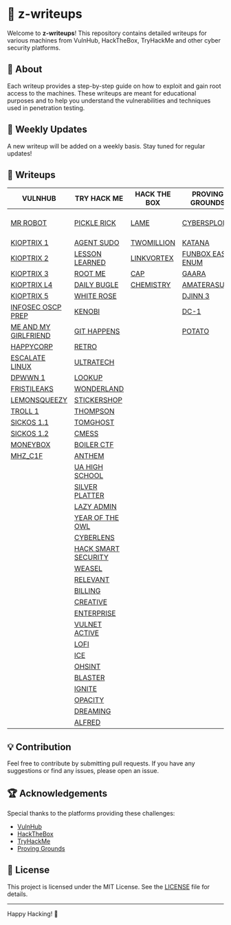 # 📜 z-writeups

Welcome to **z-writeups**! This repository contains detailed writeups for various machines from VulnHub, HackTheBox, TryHackMe and other cyber security platforms.

## 🚀 About

Each writeup provides a step-by-step guide on how to exploit and gain root access to the machines. These writeups are meant for educational purposes and to help you understand the vulnerabilities and techniques used in penetration testing.

## 📅 Weekly Updates

A new writeup will be added on a weekly basis. Stay tuned for regular updates!

## 📂 Writeups

| **VULNHUB**                                                                                            | **TRY HACK ME**                                                                                | **HACK THE BOX**                                                  | **PROVING GROUNDS**                                                           | **MISC**                                                                   |
| ------------------------------------------------------------------------------------------------------ | ---------------------------------------------------------------------------------------------- | ----------------------------------------------------------------- | ----------------------------------------------------------------------------- | -------------------------------------------------------------------------- |
| [MR ROBOT](VULNHUB%20MACHINES/MR%20ROBOT/MR%20ROBOT.md)                                                | [PICKLE RICK](TRYHACKME%20MACHINES/PICKLE%20RICK/PICKLE%20RICK.md)                             | [LAME](HACKTHEBOX%20MACHINES/EASY/LAME/LAME.md)                   | [CYBERSPLOIT1](PROVING%20GROUNDS/CYBERSPLOIT1/CYBERSPLOIT1.md)                | [PENTEST PURSUE CTF](CTF/PENTEST%20PURSUE%20CTF/PENTEST%20PURSUE%20CTF.md) |
| [KIOPTRIX 1](VULNHUB%20MACHINES/KIOPTRIX%20SERIES/KIOPTRIX%201/KIOPTRIX%201.md)                        | [AGENT SUDO](TRYHACKME%20MACHINES/AGENT%20SUDO/AGENT%20SUDO.md)                                | [TWOMILLION](HACKTHEBOX%20MACHINES/EASY/TWOMILLION/TWOMILLION.md) | [KATANA](PROVING%20GROUNDS/KATANA/KATANA.md)                                  |                                                                            |
| [KIOPTRIX 2](VULNHUB%20MACHINES/KIOPTRIX%20SERIES/KIOPTRIX%202/KIOPTRIX%202.md)                        | [LESSON LEARNED](TRYHACKME%20MACHINES/LESSON%20LEARNED/LESSON%20LEARNED.md)                    | [LINKVORTEX](HACKTHEBOX%20MACHINES/EASY/LINKVORTEX/LINKVORTEX.md) | [FUNBOX EASY ENUM](PROVING%20GROUNDS/FUNBOX-EASYENUM/FUNBOX%20EASY%20ENUM.md) |                                                                            |
| [KIOPTRIX 3](VULNHUB%20MACHINES/KIOPTRIX%20SERIES/KIOPTRIX%203/KIOPTRIX%203.md)                        | [ROOT ME](TRYHACKME%20MACHINES/ROOTME/ROOT%20ME.md)                                            | [CAP](HACKTHEBOX%20MACHINES/EASY/CAP/CAP.md)                      | [GAARA](PROVING%20GROUNDS/GAARA/GAARA.md)                                     |                                                                            |
| [KIOPTRIX L4](VULNHUB%20MACHINES/KIOPTRIX%20SERIES/KIOPTRIX%204/KIOPTRIX%20L4.md)                      | [DAILY BUGLE](TRYHACKME%20MACHINES/DAILY%20BUGLE/DAILY%20BUGLE.md)                             | [CHEMISTRY](HACKTHEBOX%20MACHINES/EASY/CHEMISTRY/CHEMISTRY.md)    | [AMATERASU](PROVING%20GROUNDS/AMATERASU/AMATERASU.md)                         |                                                                            |
| [KIOPTRIX 5](VULNHUB%20MACHINES/KIOPTRIX%20SERIES/KIOPTRIX%205/KIOPTRIX%205.md)                        | [WHITE ROSE](TRYHACKME%20MACHINES/WHITEROSE/WHITE%20ROSE.md)                                   |                                                                   | [DJINN 3](PROVING%20GROUNDS/DJINN%203/DJINN%203.md)                           |                                                                            |
| [INFOSEC OSCP PREP](VULNHUB%20MACHINES/INFOSEC%20BOXES/INFOSEC%20OSCP%20PREP/INFOSEC%20OSCP%20PREP.md) | [KENOBI](TRYHACKME%20MACHINES/KENOBI/KENOBI.md)                                                |                                                                   | [DC-1](PROVING%20GROUNDS/DC-1/DC-1.md)                                        |                                                                            |
| [ME AND MY GIRLFRIEND](VULNHUB%20MACHINES/ME%20AND%20MY%20GIRLFRIEND/ME%20AND%20MY%20GIRLFRIEND.md)    | [GIT HAPPENS](TRYHACKME%20MACHINES/GIT%20HAPPENS/GIT%20HAPPENS.md)                             |                                                                   | [POTATO](PROVING%20GROUNDS/POTATO/POTATO.md)                                  |                                                                            |
| [HAPPYCORP](VULNHUB%20MACHINES/HAPPYCORP/HAPPYCORP.md)                                                 | [RETRO](TRYHACKME%20MACHINES/RETRO/RETRO.md)                                                   |                                                                   |                                                                               |                                                                            |
| [ESCALATE LINUX](VULNHUB%20MACHINES/ESCALATE%20LINUX/ESCALATE%20LINUX.md)                              | [ULTRATECH](TRYHACKME%20MACHINES/ULTRATECH/ULTRATECH.md)                                       |                                                                   |                                                                               |                                                                            |
| [DPWWN 1](VULNHUB%20MACHINES/DPWWN/DPWWN%201/DPWWN%201.md)                                             | [LOOKUP](TRYHACKME%20MACHINES/LOOKUP/LOOKUP.md)                                                |                                                                   |                                                                               |                                                                            |
| [FRISTILEAKS](VULNHUB%20MACHINES/FRISTILEAKS/FRISTILEAKS.md)                                           | [WONDERLAND](TRYHACKME%20MACHINES/WONDERLAND/WONDERLAND.md)                                    |                                                                   |                                                                               |                                                                            |
| [LEMONSQUEEZY](VULNHUB%20MACHINES/LEMONSQUEEZY/LEMONSQUEEZY.md)                                        | [STICKERSHOP](TRYHACKME%20MACHINES/STICKERSHOP/STICKERSHOP.md)                                 |                                                                   |                                                                               |                                                                            |
| [TROLL 1](VULNHUB%20MACHINES/TR0LL/TR0LL%201/TROLL%201.md)                                             | [THOMPSON](TRYHACKME%20MACHINES/THOMPSON/THOMPSON.md)                                          |                                                                   |                                                                               |                                                                            |
| [SICKOS 1.1](VULNHUB%20MACHINES/SICKOS/SICKOS%201.1/SICKOS%201.1.md)                                   | [TOMGHOST](TRYHACKME%20MACHINES/TOMGHOST/TOMGHOST.md)                                          |                                                                   |                                                                               |                                                                            |
| [SICKOS 1.2](VULNHUB%20MACHINES/SICKOS/SICKOS%201.2/SICKOS%201.2.md)                                   | [CMESS](TRYHACKME%20MACHINES/CMESS/CMESS.md)                                                   |                                                                   |                                                                               |                                                                            |
| [MONEYBOX](VULNHUB%20MACHINES/MONEYBOX/MONEYBOX.md)                                                    | [BOILER CTF](TRYHACKME%20MACHINES/BOILER%20CTF/BOILER%20CTF.md)                                |                                                                   |                                                                               |                                                                            |
| [MHZ_C1F](VULNHUB%20MACHINES/MHZ_C1F/MHZ_C1F.md)                                                       | [ANTHEM](TRYHACKME%20MACHINES/ANTHEM/ANTHEM.md)                                                |                                                                   |                                                                               |                                                                            |
|                                                                                                        | [UA HIGH SCHOOL](TRYHACKME%20MACHINES/U.A%20HIGH%20SCHOOL/UA%20HIGH%20SCHOOL.md)               |                                                                   |                                                                               |                                                                            |
|                                                                                                        | [SILVER PLATTER](TRYHACKME%20MACHINES/SILVER%20PLATTER/SILVER%20PLATTER.md)                    |                                                                   |                                                                               |                                                                            |
|                                                                                                        | [LAZY ADMIN](TRYHACKME%20MACHINES/LAZY%20ADMIN/LAZY%20ADMIN.md)                                |                                                                   |                                                                               |                                                                            |
|                                                                                                        | [YEAR OF THE OWL](TRYHACKME%20MACHINES/YEAR%20OF%20THE%20OWL/YEAR%20OF%20THE%20OWL.md)         |                                                                   |                                                                               |                                                                            |
|                                                                                                        | [CYBERLENS](TRYHACKME%20MACHINES/CYBERLENS/CYBERLENS.md)                                       |                                                                   |                                                                               |                                                                            |
|                                                                                                        | [HACK SMART SECURITY](TRYHACKME%20MACHINES/HACK%20SMART%20SECURITY/HACK%20SMART%20SECURITY.md) |                                                                   |                                                                               |                                                                            |
|                                                                                                        | [WEASEL](TRYHACKME%20MACHINES/WEASEL/WEASEL.md)                                                |                                                                   |                                                                               |                                                                            |
|                                                                                                        | [RELEVANT](TRYHACKME%20MACHINES/RELEVANT/RELEVANT.md)                                          |                                                                   |                                                                               |                                                                            |
|                                                                                                        | [BILLING](TRYHACKME%20MACHINES/BILLING/BILLING.md)                                             |                                                                   |                                                                               |                                                                            |
|                                                                                                        | [CREATIVE](TRYHACKME%20MACHINES/CREATIVE/CREATIVE.md)                                          |                                                                   |                                                                               |                                                                            |
|                                                                                                        | [ENTERPRISE](TRYHACKME%20MACHINES/ENTERPRISE/ENTERPRISE.md)                                    |                                                                   |                                                                               |                                                                            |
|                                                                                                        | [VULNET ACTIVE](TRYHACKME%20MACHINES/VULNET%20ACTIVE/VULNET%20ACTIVE.md)                       |                                                                   |                                                                               |                                                                            |
|                                                                                                        | [LOFI](TRYHACKME%20MACHINES/LOFI/LOFI.md)                                                      |                                                                   |                                                                               |                                                                            |
|                                                                                                        | [ICE](TRYHACKME%20MACHINES/ICE/ICE.md)                                                         |                                                                   |                                                                               |                                                                            |
|                                                                                                        | [OHSINT](TRYHACKME%20MACHINES/OHSINT/OHSINT.md)                                                |                                                                   |                                                                               |                                                                            |
|                                                                                                        | [BLASTER](TRYHACKME%20MACHINES/BLASTER/BLASTER.md)                                             |                                                                   |                                                                               |                                                                            |
|                                                                                                        | [IGNITE](TRYHACKME%20MACHINES/IGNITE/IGNITE.md)                                                |                                                                   |                                                                               |                                                                            |
|                                                                                                        | [OPACITY](TRYHACKME%20MACHINES/OPACITY/OPACITY.md)                                             |                                                                   |                                                                               |                                                                            |
|                                                                                                        | [DREAMING](TRYHACKME%20MACHINES/DREAMING/DREAMING.md)                                          |                                                                   |                                                                               |                                                                            |
|                                                                                                        | [ALFRED](TRYHACKME%20MACHINES/ALFRED/ALFRED.md)                                                |                                                                   |                                                                               |                                                                            |

## 💡 Contribution

Feel free to contribute by submitting pull requests. If you have any suggestions or find any issues, please open an issue.

## 🏆 Acknowledgements

Special thanks to the platforms providing these challenges:

- [VulnHub](https://www.vulnhub.com/)
- [HackTheBox](https://www.hackthebox.eu/)
- [TryHackMe](https://tryhackme.com/)
- [Proving Grounds](https://www.offsec.com/labs/individual/)

## 📄 License

This project is licensed under the MIT License. See the [LICENSE](LICENSE) file for details.

---

Happy Hacking! 🎉
